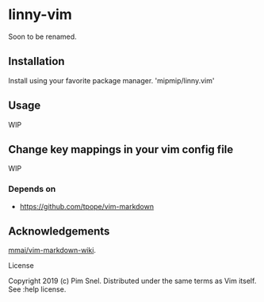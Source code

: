 linny-vim
=========

Soon to be renamed.

## Installation

Install using your favorite package manager. 'mipmip/linny.vim'

## Usage

WIP

## Change key mappings in your vim config file

WIP

### Depends on

- https://github.com/tpope/vim-markdown

## Acknowledgements

[mmai/vim-markdown-wiki](https://github.com/mmai/vim-markdown-wiki).

License

Copyright 2019 (c) Pim Snel. Distributed under the same terms as Vim itself. See :help license.
